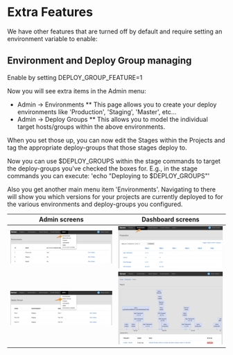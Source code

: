 # Extra Features

We have other features that are turned off by default and require setting an environment variable to enable:

## Environment and Deploy Group managing

Enable by setting DEPLOY_GROUP_FEATURE=1

Now you will see extra items in the Admin menu:
* Admin -> Environments
** This page allows you to create your deploy environments like 'Production', 'Staging', 'Master', etc...
* Admin -> Deploy Groups
** This allows you to model the individual target hosts/groups within the above environments.

When you set those up, you can now edit the Stages within the Projects and tag the appropriate deploy-groups that those 
stages deploy to.

Now you can use $DEPLOY_GROUPS within the stage commands to target the deploy-groups you've checked the boxes for.
E.g., in the stage commands you can execute: 'echo "Deploying to $DEPLOY_GROUPS"'

Also you get another main menu item 'Environments'. Navigating to there will show you which versions for your projects are 
currently deployed to for the various environments and deploy-groups you configured.

Admin screens  | Dashboard screens
------------- | -------------
<img src="/docs/images/deploy_group_admin2.png?raw=true" width="300" /> | <img src="/docs/images/deploy_group_dash1.png?raw=true" width="300" />
<img src="/docs/images/deploy_group_admin.png?raw=true" width="300"> | <img src="/docs/images/deploy_group_dash2.png?raw=true" width="300">
